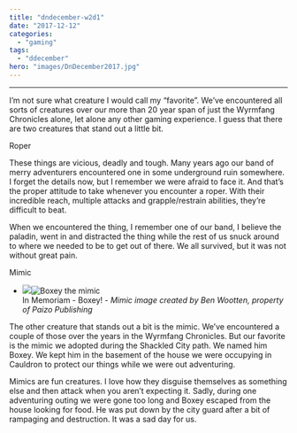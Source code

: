 ```yaml
---
title: "dndecember-w2d1"
date: "2017-12-12"
categories: 
  - "gaming"
tags: 
  - "ddecember"
hero: "images/DnDecember2017.jpg"
---
```


* * *

I’m not sure what creature I would call my “favorite”. We’ve encountered all sorts of creatures over our more than 20 year span of just the Wyrmfang Chronicles alone, let alone any other gaming experience. I guess that there are two creatures that stand out a little bit.

Roper

These things are vicious, deadly and tough. Many years ago our band of merry adventurers encountered one in some underground ruin somewhere. I forget the details now, but I remember we were afraid to face it. And that’s the proper attitude to take whenever you encounter a roper. With their incredible reach, multiple attacks and grapple/restrain abilities, they’re difficult to beat.

When we encountered the thing, I remember one of our band, I believe the paladin, went in and distracted the thing while the rest of us snuck around to where we needed to be to get out of there. We all survived, but it was not without great pain.

Mimic

- ![](images/mimic_by_benwootten.jpg)![Boxey the mimic](images/mimic_by_benwootten.jpg)  
    In Memoriam - Boxey! - _Mimic image created by Ben Wootten, property of Paizo Publishing_

The other creature that stands out a bit is the mimic. We’ve encountered a couple of those over the years in the Wyrmfang Chronicles. But our favorite is the mimic we adopted during the Shackled City path. We named him Boxey. We kept him in the basement of the house we were occupying in Cauldron to protect our things while we were out adventuring.

Mimics are fun creatures. I love how they disguise themselves as something else and then attack when you aren’t expecting it. Sadly, during one adventuring outing we were gone too long and Boxey escaped from the house looking for food. He was put down by the city guard after a bit of rampaging and destruction. It was a sad day for us.
